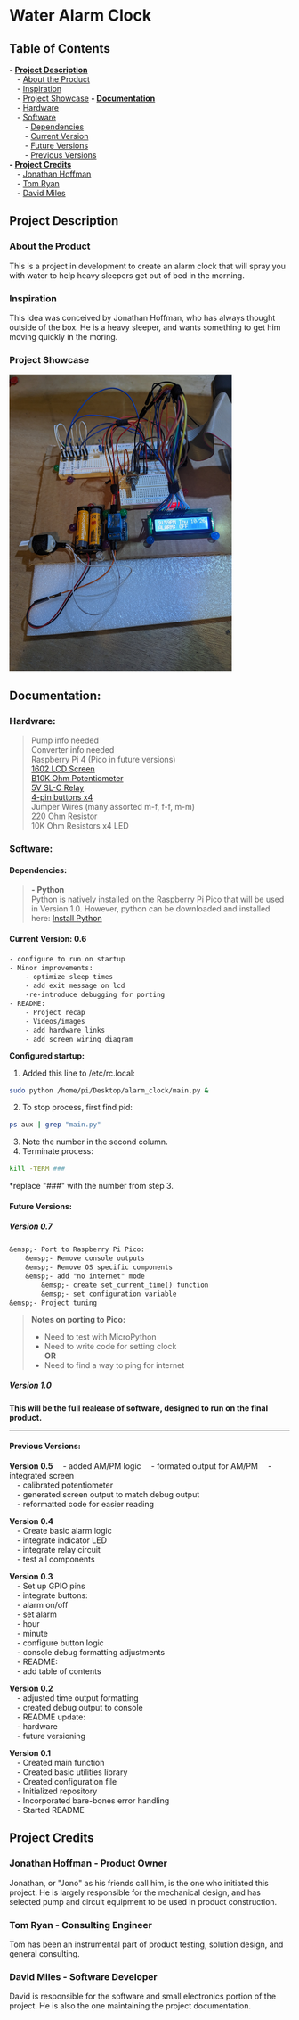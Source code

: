 # Water Alarm Clock

## Table of Contents  
**- [Project Description](#project-description-1)**  
    &emsp;- [About the Product](#about-the-product)  
    &emsp;- [Inspiration](#inspiration)  
    &emsp;- [Project Showcase](#project-showcase)
**- [Documentation](#documentation-1)**  
    &emsp;- [Hardware](#hardware)  
    &emsp;- [Software](#software)  
    &emsp;&emsp;- [Dependencies](#dependencies)  
    &emsp;&emsp;- [Current Version](#current-version-06)  
    &emsp;&emsp;- [Future Versions](#future-versions)  
    &emsp;&emsp;- [Previous Versions](#previous-versions)  
**- [Project Credits](#project-credits)**  
    &emsp;- [Jonathan Hoffman](#jonathan-hoffman---product-owner)  
    &emsp;- [Tom Ryan](#tom-ryan---consulting-engineer)  
    &emsp;- [David Miles](#david-miles---software-developer)  

## Project Description

### About the Product

This is a project in development to create an alarm clock that will spray you with water to help heavy sleepers get out of bed in the morning.

### Inspiration

This idea was conceived by Jonathan Hoffman, who has always thought outside of the box. He is a heavy sleeper, and wants something to get him moving quickly in the moring.

### Project Showcase

<img src="./media/version_0.5_set_up.jpg" width="400" alt="v0.5">

## Documentation:

### Hardware:

>Pump info needed  
>Converter info needed  
>Raspberry Pi 4 (Pico in future versions)  
>[1602 LCD Screen](https://lastminuteengineers.com/arduino-1602-character-lcd-tutorial/)  
>[B10K Ohm Potentiometer](https://components101.com/resistors/potentiometer)  
>[5V SL-C Relay](https://www.datasheetcafe.com/srd-05vdc-sl-c-datasheet-pdf/)  
>[4-pin buttons x4](https://components101.com/switches/push-button)  
>Jumper Wires (many assorted m-f, f-f, m-m)  
>220 Ohm Resistor  
>10K Ohm Resistors x4
>LED  

### Software:

#### Dependencies:

>**- Python**  
>Python is natively installed on the Raspberry Pi Pico that will be used in Version 1.0. However, python can be downloaded and installed here: [Install Python](https://www.python.org/downloads/)

#### Current Version: 0.6  
    - configure to run on startup  
    - Minor improvements:  
        - optimize sleep times
        - add exit message on lcd
        -re-introduce debugging for porting
    - README:  
        - Project recap  
        - Videos/images  
        - add hardware links  
        - add screen wiring diagram  

**Configured startup:**  
1. Added this line to /etc/rc.local:  
```bash  
sudo python /home/pi/Desktop/alarm_clock/main.py &  
```    
2. To stop process, first find pid:  
```bash  
ps aux | grep "main.py"  
```  
3. Note the number in the second column.  
4. Terminate process:  
```bash
kill -TERM ###  
```  
*replace "###" with the number from step 3.  


#### Future Versions:

##### Version 0.7  
    &emsp;- Port to Raspberry Pi Pico:  
        &emsp;- Remove console outputs  
        &emsp;- Remove OS specific components  
        &emsp;- add "no internet" mode
            &emsp;- create set_current_time() function
            &emsp;- set configuration variable
    &emsp;- Project tuning

>**Notes on porting to Pico:**  
>   - Need to test with MicroPython  
>   - Need to write code for setting clock  
>               **OR**  
>   - Need to find a way to ping for internet  


##### Version 1.0   
**This will be the full realease of software, designed to run on the final product.**

---

#### Previous Versions:

**Version 0.5**
    &emsp;- added AM/PM logic
    &emsp;- formated output for AM/PM
    &emsp;- integrated screen  
    &emsp;- calibrated potentiometer  
    &emsp;- generated screen output to match debug output  
    &emsp;- reformatted code for easier reading

**Version 0.4**  
    &emsp;- Create basic alarm logic  
    &emsp;- integrate indicator LED  
    &emsp;- integrate relay circuit  
    &emsp;- test all components  


**Version 0.3**  
    &emsp;- Set up GPIO pins  
    &emsp;- integrate buttons:  
        &emsp;- alarm on/off  
        &emsp;- set alarm  
        &emsp;- hour  
        &emsp;- minute  
    &emsp;- configure button logic  
    &emsp;- console debug formatting adjustments  
    &emsp;- README:  
        &emsp;- add table of contents  

**Version 0.2**  
    &emsp;- adjusted time output formatting  
    &emsp;- created debug output to console  
    &emsp;- README update:  
        &emsp;- hardware  
        &emsp;- future versioning  

**Version 0.1**  
    &emsp;- Created main function  
    &emsp;- Created basic utilities library  
    &emsp;- Created configuration file  
    &emsp;- Initialized repository  
    &emsp;- Incorporated bare-bones error handling  
    &emsp;- Started README  


## Project Credits

### Jonathan Hoffman - Product Owner
Jonathan, or "Jono" as his friends call him, is the one who initiated this project. He is largely responsible for the mechanical design, and has selected pump and circuit equipment to be used in product construction.

### Tom Ryan - Consulting Engineer
Tom has been an instrumental part of product testing, solution design, and general consulting. 

### David Miles - Software Developer
David is responsible for the software and small electronics portion of the project. He is also the one maintaining the project documentation.